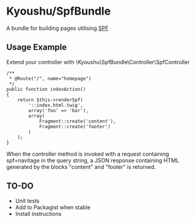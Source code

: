 # Kyoushu/SpfBundle

A bundle for building pages utilising [SPF](http://youtube.github.io/spfjs/)

## Usage Example

Extend your controller with \Kyoushu\SpfBundle\Controller\SpfController

    /**
     * @Route("/", name="homepage")
     */
    public function indexAction()
    {
        return $this->renderSpf(
            '::index.html.twig',
            array('foo' => 'bar'),
            array(
                Fragment::create('content'),
                Fragment::create('footer')
            )
        );
    }

When the controller method is invoked with a request containing spf=navitage in the query string, a JSON response containing HTML generated by the blocks "content" and "footer" is returned.

## TO-DO

* Unit tests
* Add to Packagist when stable
* Install instructions
